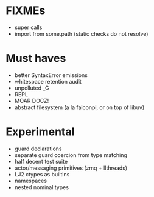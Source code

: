 # FIXMEs
* super calls
* import from some.path (static checks do not resolve)

# Must haves
* better SyntaxError emissions
* whitespace retention audit
* unpolluted _G
* REPL
* MOAR DOCZ!
* abstract filesystem (a la falconpl, or on top of libuv)

# Experimental
* guard declarations
* separate guard coercion from type matching
* half decent test suite
* actor/messaging primitives (zmq + llthreads)
* LJ2 ctypes as builtins
* namespaces
* nested nominal types


